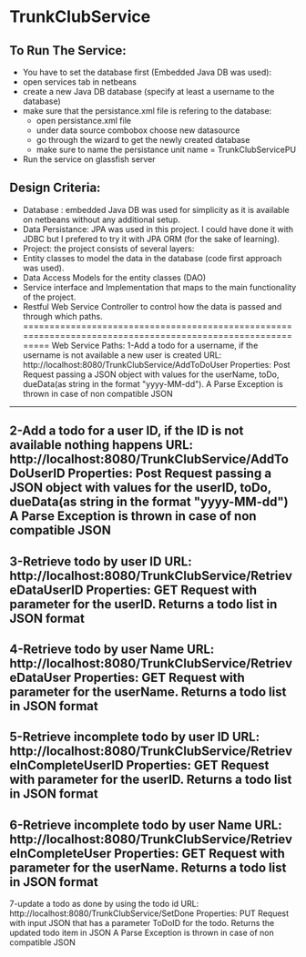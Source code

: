 # TrunkClubService

## To Run The Service:
*  You have to set the database first (Embedded Java DB was used):
  * open services tab in netbeans
  * create a new Java DB database (specify at least a username to the database)
* make sure that the persistance.xml file is refering to the database:
  * open persistance.xml file
  * under data source combobox choose new datasource
  * go through the wizard to get the newly created database
  * make sure to name the persistance unit name = TrunkClubServicePU
* Run the service on glassfish server


## Design Criteria:
 * Database : embedded Java DB was used for simplicity as it is available on netbeans without any additional setup.
 * Data Persistance: JPA was used in this project. I could have done it with JDBC but I prefered to try it with JPA ORM (for the sake of learning).
 * Project: 
 the project consists of several layers:
  * Entity classes to model the data in the database (code first approach was used).
  * Data Access Models for the entity classes (DAO)
  * Service interface and Implementation that maps to the main functionality of the project.
  * Restful Web Service Controller to control how the data is passed and through which paths.
===========================================================================================================
Web Service Paths:
1-Add a todo for a username, if the username is not available a new user is created
  URL:        http://localhost:8080/TrunkClubService/AddToDoUser
  Properties: Post Request passing a JSON object with values for the userName, toDo, dueData(as string in the format "yyyy-MM-dd").
              A Parse Exception is thrown in case of non compatible JSON
  -------------------------------------------------------------
2-Add a todo for a user ID, if the ID is not available nothing happens
  URL:        http://localhost:8080/TrunkClubService/AddToDoUserID
  Properties: Post Request passing a JSON object with values for the userID, toDo, dueData(as string in the format "yyyy-MM-dd")
              A Parse Exception is thrown in case of non compatible JSON
  -------------------------------------------------------------
3-Retrieve todo by user ID 
  URL:        http://localhost:8080/TrunkClubService/RetrieveDataUserID
  Properties: GET Request with parameter for the userID. Returns a todo list in JSON format
  -------------------------------------------------------------
4-Retrieve todo by user Name 
  URL:        http://localhost:8080/TrunkClubService/RetrieveDataUser
  Properties: GET Request with parameter for the userName. Returns a todo list in JSON format
  -------------------------------------------------------------
5-Retrieve incomplete todo by user ID 
  URL:        http://localhost:8080/TrunkClubService/RetrieveInCompleteUserID
  Properties: GET Request with parameter for the userID. Returns a todo list in JSON format
   -------------------------------------------------------------
6-Retrieve incomplete todo by user Name 
  URL:        http://localhost:8080/TrunkClubService/RetrieveInCompleteUser
  Properties: GET Request with parameter for the userName. Returns a todo list in JSON format
  -------------------------------------------------------------
7-update a todo as done by using the todo id 
  URL:        http://localhost:8080/TrunkClubService/SetDone
  Properties: PUT Request with input JSON that has a parameter ToDoID for the todo. Returns the updated todo item in JSON 
              A Parse Exception is thrown in case of non compatible JSON
